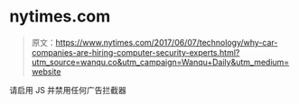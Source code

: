 # nytimes.com

> 原文：<https://www.nytimes.com/2017/06/07/technology/why-car-companies-are-hiring-computer-security-experts.html?utm_source=wanqu.co&utm_campaign=Wanqu+Daily&utm_medium=website>

请启用 JS 并禁用任何广告拦截器